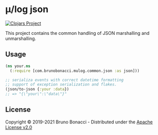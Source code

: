 # μ/log json
[![Clojars Project](https://img.shields.io/clojars/v/com.brunobonacci/mulog-json.svg)](https://clojars.org/com.brunobonacci/mulog-json)

This project contains the common handling of JSON marshalling and unmarshalling.


## Usage

``` clojure
(ns your.ns
  (:require [com.brunobonacci.mulog.common.json :as json]))

;; serializa events with correct datetime formatting
;; support of exception serialization and flakes.
(json/to-json {:your :data})
;; => "{\"your\":\"data\"}"
```

## License

Copyright © 2019-2021 Bruno Bonacci - Distributed under the [Apache License v2.0](http://www.apache.org/licenses/LICENSE-2.0)
